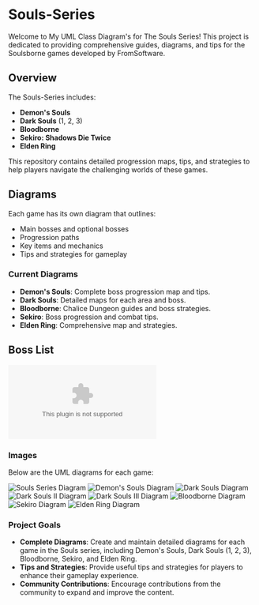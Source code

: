 # Souls-Series

Welcome to My UML Class Diagram's for The Souls Series! 
This project is dedicated to providing comprehensive guides, diagrams, and tips for the Soulsborne games developed by FromSoftware. 

## Overview

The Souls-Series includes:
- **Demon's Souls**
- **Dark Souls** (1, 2, 3)
- **Bloodborne**
- **Sekiro: Shadows Die Twice**
- **Elden Ring**

This repository contains detailed progression maps, tips, and strategies to help players navigate the challenging worlds of these games.

## Diagrams

Each game has its own diagram that outlines:
- Main bosses and optional bosses
- Progression paths
- Key items and mechanics
- Tips and strategies for gameplay

### Current Diagrams
- **Demon's Souls**: Complete boss progression map and tips.
- **Dark Souls**: Detailed maps for each area and boss.
- **Bloodborne**: Chalice Dungeon guides and boss strategies.
- **Sekiro**: Boss progression and combat tips.
- **Elden Ring**: Comprehensive map and strategies.

## Boss List
![excel](/T3vs%20Elden%20Ring%20Boss.xlsx)

### Images
Below are the UML diagrams for each game:

![Souls Series Diagram](/Souls%20Series.png)
![Demon's Souls Diagram](/Demon%20Souls.png)
![Dark Souls Diagram](/Dark%20Souls%201.png)
![Dark Souls II Diagram](/Dark%20Souls%202.png)
![Dark Souls III Diagram](/Dark%20Souls%203.png)
![Bloodborne Diagram](/Bloodborne.png)
![Sekiro Diagram](/Sekiro.png)
![Elden Ring Diagram](/Elden.png)

### Project Goals
- **Complete Diagrams**: Create and maintain detailed diagrams for each game in the Souls series, including Demon's Souls, Dark Souls (1, 2, 3), Bloodborne, Sekiro, and Elden Ring.
- **Tips and Strategies**: Provide useful tips and strategies for players to enhance their gameplay experience.
- **Community Contributions**: Encourage contributions from the community to expand and improve the content.

